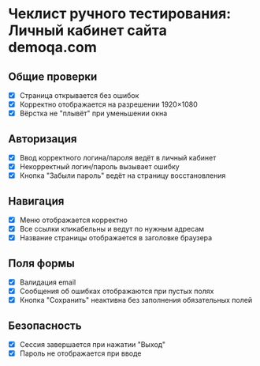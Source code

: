 # Чеклист ручного тестирования: Личный кабинет сайта demoqa.com

## Общие проверки
- [x] Страница открывается без ошибок
- [x] Корректно отображается на разрешении 1920×1080
- [x] Вёрстка не "плывёт" при уменьшении окна

## Авторизация
- [x] Ввод корректного логина/пароля ведёт в личный кабинет
- [x] Некорректный логин/пароль вызывает ошибку
- [x] Кнопка "Забыли пароль" ведёт на страницу восстановления

## Навигация
- [x] Меню отображается корректно
- [x] Все ссылки кликабельны и ведут по нужным адресам
- [x] Название страницы отображается в заголовке браузера

## Поля формы
- [x] Валидация email
- [x] Сообщения об ошибках отображаются при пустых полях
- [x] Кнопка "Сохранить" неактивна без заполнения обязательных полей

## Безопасность
- [x] Сессия завершается при нажатии "Выход"
- [x] Пароль не отображается при вводе
